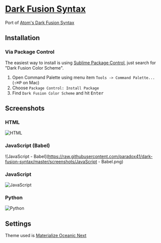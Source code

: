 # [Dark Fusion Syntax](https://packagecontrol.io/packages/Dark%20Fusion%20Color%20Scheme)

Port of [Atom's Dark Fusion Syntax](https://atom.io/themes/atom-dark-fusion-syntax)

## Installation

### Via Package Control

The easiest way to install is using [Sublime Package Control](https://packagecontrol.io/installation), just search for "Dark Fusion Color Scheme".

1. Open Command Palette using menu item `Tools -> Command Palette...` (<kbd>⇧</kbd><kbd>⌘</kbd><kbd>P</kbd> on Mac)
2. Choose `Package Control: Install Package`
3. Find `Dark Fusion Color Scheme` and hit <kbd>Enter</kbd>

## Screenshots

### HTML

![HTML](https://raw.githubusercontent.com/paradox41/dark-fusion-syntax/master/screenshots/HTML.png)

### JavaScript (Babel)

![JavaScript - Babel](https://raw.githubusercontent.com/paradox41/dark-fusion-syntax/master/screenshots/JavaScript - Babel.png)

### JavaScript

![JavaScript](https://raw.githubusercontent.com/paradox41/dark-fusion-syntax/master/screenshots/JavaScript.png)

### Python

![Python](https://raw.githubusercontent.com/paradox41/dark-fusion-syntax/master/screenshots/Python.png)

## Settings

Theme used is [Materialize Oceanic Next](https://github.com/saadq/Materialize)
